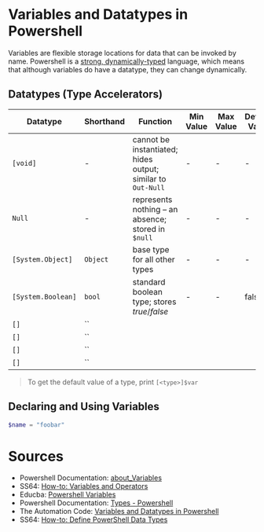# Variables and Datatypes in Powershell
Variables are flexible storage locations for data that can be invoked by name. Powershell is a [strong, dynamically-typed](https://www.smashingmagazine.com/2013/04/introduction-to-programming-type-systems/) language, which means that although variables do have a datatype, they can change dynamically.

## Datatypes (Type Accelerators)

| Datatype | Shorthand | Function | Min Value | Max Value | Default Value | 
| -------- | --------- | -------- | --------- | --------- | ------------- |
| `[void]` | - | cannot be instantiated; hides output; similar to `Out-Null` | - | - | - |
| `Null` | - | represents nothing – an absence; stored in `$null` | - | - | - |
| `[System.Object]` | `Object` | base type for all other types | - | - | - |
| `[System.Boolean]` | `bool` | standard boolean type; stores _true_/_false_ | - | - | false |
| `[]` | `` |  |  |  |  |
| `[]` | `` |  |  |  |  |
| `[]` | `` |  |  |  |  |
| `[]`| `` |  |  |  |  |
> To get the default value of a type, print `[<type>]$var`

## Declaring and Using Variables


```Powershell
$name = "foobar"
```

# Sources
- Powershell Documentation: [about\_Variables](https://docs.microsoft.com/en-us/powershell/module/microsoft.powershell.core/about/about_variables?view=powershell-7.2)
- SS64: [How-to: Variables and Operators](https://ss64.com/ps/syntax-variables.html)
- Educba: [Powershell Variables](https://www.educba.com/powershell-variables/)
- Powershell Documentation: [Types - Powershell](https://docs.microsoft.com/en-us/powershell/scripting/lang-spec/chapter-04?view=powershell-7.2#41-special-types)
- The Automation Code: [Variables and Datatypes in Powershell](https://theautomationcode.com/variables-and-datatypes-in-powershell/)
- SS64: [How-to: Define PowerShell Data Types](https://ss64.com/ps/syntax-datatypes.html)
